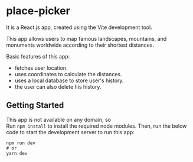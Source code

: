 # place-picker

It is a React.js app, created using the Vite development tool.

This app allows users to map famous landscapes, mountains, and monuments worldwide according to their shortest distances.

Basic features of this app:
<ul>
  <li>fetches user location.</li>
  <li>uses coordinates to calculate the distances.</li>
  <li>uses a local database to store user's history.</li>
  <li>the user can also delete his history.</li>
</ul>

## Getting Started

This app is not available on any domain, so <br>
Run `npm install` to install the required node modules.
Then, run the below code to start the development server to run this app:

```
npm run dev
# or
yarn dev
```
